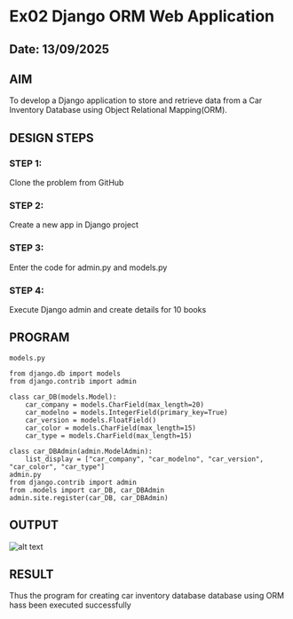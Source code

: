 # Ex02 Django ORM Web Application
## Date: 13/09/2025

## AIM
To develop a Django application to store and retrieve data from a Car Inventory Database using Object Relational Mapping(ORM).

## DESIGN STEPS

### STEP 1:
Clone the problem from GitHub

### STEP 2:
Create a new app in Django project

### STEP 3:
Enter the code for admin.py and models.py

### STEP 4:
Execute Django admin and create details for 10 books

## PROGRAM
```
models.py

from django.db import models
from django.contrib import admin

class car_DB(models.Model):
    car_company = models.CharField(max_length=20)
    car_modelno = models.IntegerField(primary_key=True)
    car_version = models.FloatField()
    car_color = models.CharField(max_length=15)
    car_type = models.CharField(max_length=15)

class car_DBAdmin(admin.ModelAdmin):
    list_display = ["car_company", "car_modelno", "car_version", "car_color", "car_type"]
admin.py
from django.contrib import admin
from .models import car_DB, car_DBAdmin
admin.site.register(car_DB, car_DBAdmin)   
```


## OUTPUT
![alt text](<c:\Users\ADMIN\OneDrive\Pictures\Screenshots\Screenshot 2025-09-13 100526.png>)




## RESULT
Thus the program for creating car inventory database database using ORM hass been executed successfully
